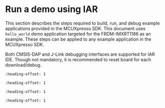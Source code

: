 # Run a demo using IAR

This section describes the steps required to build, run, and debug example applications provided in the MCUXpresso SDK. This document uses `hello_world` demo application targeted for the FRDM-IMXRT1186 as an example. These steps can be applied to any example application in the MCUXpresso SDK.

Both CMSIS-DAP and J-Link debugging interfaces are supported for IAR IDE. Though not mandatory, it is recommended to reset board for each download/debug.

```{include} ../topics/iar_build_an_example_application.md
:heading-offset: 1
```

```{include} ../topics/iar_run_an_example_application.md
:heading-offset: 1
```

```{include} ../topics/iar_build_and_run_a_multicore_example_application.md
:heading-offset: 1
```

```{include} ../topics/iar_run_applications_via_JLink_debug_interface.md
:heading-offset: 1
```

